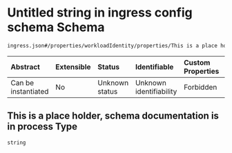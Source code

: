 # Untitled string in ingress config schema Schema

```txt
ingress.json#/properties/workloadIdentity/properties/This is a place holder, schema documentation is in process
```



| Abstract            | Extensible | Status         | Identifiable            | Custom Properties | Additional Properties | Access Restrictions | Defined In                                                   |
| :------------------ | :--------- | :------------- | :---------------------- | :---------------- | :-------------------- | :------------------ | :----------------------------------------------------------- |
| Can be instantiated | No         | Unknown status | Unknown identifiability | Forbidden         | Allowed               | none                | [ingress.json\*](../out/ingress.json "open original schema") |

## This is a place holder, schema documentation is in process Type

`string`
